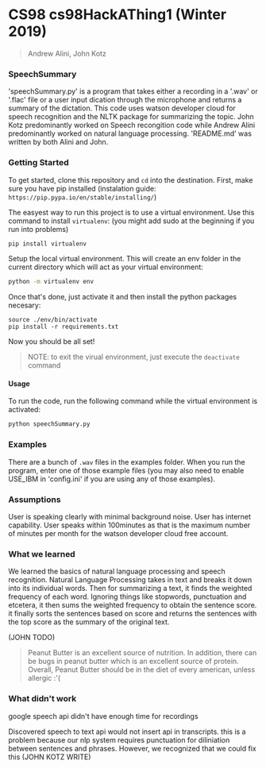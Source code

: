 # CS98 cs98HackAThing1 (Winter 2019)
> Andrew Alini, John Kotz

### SpeechSummary

'speechSummary.py' is a program that takes either a recording in a '.wav' or '.flac' file or a user input dication through
the microphone and returns a summary of the dictation. This code uses watson developer cloud for speech recognition and 
the NLTK package for summarizing the topic. John Kotz predominantly worked on Speech recongition code while Andrew Alini 
predominantly worked on natural language processing. 'README.md' was written by both Alini and John.

### Getting Started
To get started, clone this repository and `cd` into the destination.
First, make sure you have pip installed (instalation guide: `https://pip.pypa.io/en/stable/installing/`)

The easyest way to run this project is to use a virtual environment. Use this command to install `virtualenv`: (you might add sudo at the beginning if you run into problems)
```bash
pip install virtualenv
```

Setup the local virtual environment. This will create an env folder in the current directory which will act as your virtual environment:
```bash
python -m virtualenv env
```

Once that's done, just activate it and then install the python packages necesary:
```
source ./env/bin/activate
pip install -r requirements.txt
```

Now you should be all set!

> NOTE: to exit the virual environment, just execute the `deactivate` command

#### Usage

To run the code, run the following command while the virtual environment is activated:
```bash
python speechSummary.py
```

### Examples

There are a bunch of `.wav` files in the examples folder. When you run the program, enter one of those example files (you may also need to enable USE_IBM in 'config.ini' if you are using any of those examples).

### Assumptions

User is speaking clearly with minimal background noise. 
User has internet capability.
User speaks within 100minutes as that is the maximum number of minutes per month for the watson developer cloud free account.

### What we learned
We learned the basics of natural language processing and speech recognition. Natural Language Processing takes in text and breaks
it down into its individual words. Then for summarizing a text, it finds the weighted frequency of each word. Ignoring things like
stopwords, punctuation and etcetera, it then sums the weighted frequency to obtain the sentence score. it finally sorts the sentences
based on score and returns the sentences with the top score as the summary of the original text.

(JOHN TODO)

> Peanut Butter is an excellent source of nutrition. In addition, there can be bugs in peanut butter which is an excellent source of protein.
Overall, Peanut Butter should be in the diet of every american, unless allergic :'( 
### What didn't work
google speech api didn't have enough time for recordings

Discovered speech to text api would not insert api in transcripts. this is a problem because our nlp system requires punctuation for 
diliniation between sentences and phrases. However, we recognized that we could fix this (JOHN KOTZ WRITE)
